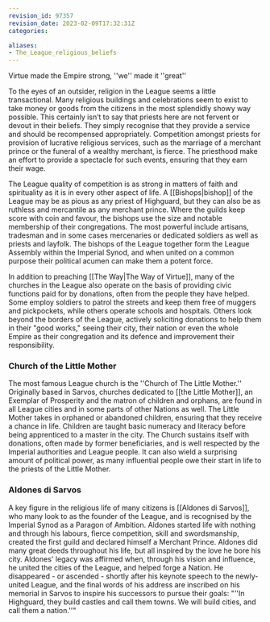 ```yaml
---
revision_id: 97357
revision_date: 2023-02-09T17:32:31Z
categories:

aliases:
- The_League_religious_beliefs
---
```


Virtue made the Empire strong, ''we'' made it ''great'' 

To the eyes of an outsider, religion in the League seems a little transactional. Many religious buildings and celebrations seem to exist to take money or goods from the citizens in the most splendidly showy way possible. This certainly isn’t to say that priests here are not fervent or devout in their beliefs. They simply recognise that they provide a service and should be recompensed appropriately. Competition amongst priests for provision of lucrative religious services, such as the marriage of a merchant prince or the funeral of a wealthy merchant, is fierce. The priesthood make an effort to provide a spectacle for such events, ensuring that they earn their wage. 

The League quality of competition is as strong in matters of faith and spirituality as it is in every other aspect of life. A [[Bishops|bishop]] of the League may be as pious as any priest of Highguard, but they can also be as ruthless and mercantile as any merchant prince. Where the guilds keep score with coin and favour, the bishops use the size and notable membership of their congregations. The most powerful include artisans, tradesman and in some cases mercenaries or dedicated soldiers as well as priests and layfolk. The bishops of the League together form the League Assembly within the Imperial Synod, and when united on a common purpose their political acumen can make them a potent force.

In addition to preaching [[The Way|The Way of Virtue]], many of the churches in the League also operate on the basis of providing civic functions paid for by donations, often from the people they have helped. Some employ soldiers to patrol the streets and keep them free of muggers and pickpockets, while others operate schools and hospitals. Others look beyond the borders of the League, actively soliciting donations to help them in their "good works," seeing their city, their nation or even the whole Empire as their congregation and its defence and improvement their responsibility.

### Church of the Little Mother
The most famous League church is the ''Church of The Little Mother.'' Originally based in Sarvos, churches dedicated to [[the Little Mother]], an Exemplar of Prosperity and the matron of children and orphans, are found in all League cities and in some parts of other Nations as well. The Little Mother takes in orphaned or abandoned children, ensuring that they receive a chance in life. Children are taught basic numeracy and literacy before being apprenticed to a master in the city. The Church sustains itself with donations, often made by former beneficiaries, and is well respected by the Imperial authorities and League people. It can also wield a surprising amount of political power, as many influential people owe their start in life to the priests of the Little Mother.

### Aldones di Sarvos

A key figure in the religious life of many citizens is [[Aldones di Sarvos]], who many look to as the founder of the League, and is recognised by the Imperial Synod as a Paragon of Ambition. Aldones started life with nothing and through his labours, fierce competition, skill and swordsmanship, created the first guild and declared himself a Merchant Prince. Aldones did many great deeds throughout his life, but all inspired by the love he bore his city. Aldones' legacy was affirmed when, through his vision and influence, he united the cities of the League, and helped forge a Nation. He disappeared - or ascended - shortly after his keynote speech to the newly-united League, and the final words of his address are inscribed on his memorial in Sarvos to inspire his successors to pursue their goals: "''In Highguard, they build castles and call them towns. We will build cities, and call them a nation.''"

